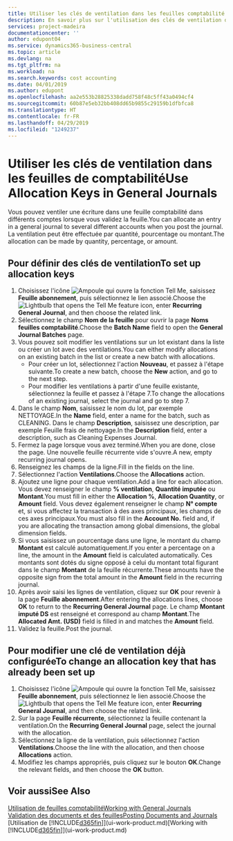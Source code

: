 ```yaml
---
title: Utiliser les clés de ventilation dans les feuilles comptabilité | Microsoft Docs
description: En savoir plus sur l'utilisation des clés de ventilation dans les feuilles.
services: project-madeira
documentationcenter: ''
author: edupont04
ms.service: dynamics365-business-central
ms.topic: article
ms.devlang: na
ms.tgt_pltfrm: na
ms.workload: na
ms.search.keywords: cost accounting
ms.date: 04/01/2019
ms.author: edupont
ms.openlocfilehash: aa2e553b28825338dadd758f48c5ff43a0494cf4
ms.sourcegitcommit: 60b87e5eb32bb408dd65b9855c29159b1dfbfca8
ms.translationtype: HT
ms.contentlocale: fr-FR
ms.lasthandoff: 04/29/2019
ms.locfileid: "1249237"
---
```

# <a name="use-allocation-keys-in-general-journals"></a><span data-ttu-id="1defa-103">Utiliser les clés de ventilation dans les feuilles de comptabilité</span><span class="sxs-lookup"><span data-stu-id="1defa-103">Use Allocation Keys in General Journals</span></span>
<span data-ttu-id="1defa-104">Vous pouvez ventiler une écriture dans une feuille comptabilité dans différents comptes lorsque vous validez la feuille.</span><span class="sxs-lookup"><span data-stu-id="1defa-104">You can allocate an entry in a general journal to several different accounts when you post the journal.</span></span> <span data-ttu-id="1defa-105">La ventilation peut être effectuée par quantité, pourcentage ou montant.</span><span class="sxs-lookup"><span data-stu-id="1defa-105">The allocation can be made by quantity, percentage, or amount.</span></span>

## <a name="to-set-up-allocation-keys"></a><span data-ttu-id="1defa-106">Pour définir des clés de ventilation</span><span class="sxs-lookup"><span data-stu-id="1defa-106">To set up allocation keys</span></span>
1. <span data-ttu-id="1defa-107">Choisissez l'icône ![Ampoule qui ouvre la fonction Tell Me](media/ui-search/search_small.png "Dites-moi ce que vous voulez faire"), saisissez **Feuille abonnement**, puis sélectionnez le lien associé.</span><span class="sxs-lookup"><span data-stu-id="1defa-107">Choose the ![Lightbulb that opens the Tell Me feature](media/ui-search/search_small.png "Tell me what you want to do") icon, enter **Recurring General Journal**, and then choose the related link.</span></span>
2. <span data-ttu-id="1defa-108">Sélectionnez le champ **Nom de la feuille** pour ouvrir la page **Noms feuilles comptabilité**.</span><span class="sxs-lookup"><span data-stu-id="1defa-108">Choose the **Batch Name** field to open the **General Journal Batches** page.</span></span>
3. <span data-ttu-id="1defa-109">Vous pouvez soit modifier les ventilations sur un lot existant dans la liste ou créer un lot avec des ventilations.</span><span class="sxs-lookup"><span data-stu-id="1defa-109">You can either modify allocations on an existing batch in the list or create a new batch with allocations.</span></span>
   * <span data-ttu-id="1defa-110">Pour créer un lot, sélectionnez l'action **Nouveau**, et passez à l'étape suivante.</span><span class="sxs-lookup"><span data-stu-id="1defa-110">To create a new batch, choose the **New** action, and go to the next step.</span></span>
   * <span data-ttu-id="1defa-111">Pour modifier les ventilations à partir d'une feuille existante, sélectionnez la feuille et passez à l'étape 7.</span><span class="sxs-lookup"><span data-stu-id="1defa-111">To change the allocations of an existing journal, select the journal and go to step 7.</span></span>    
4. <span data-ttu-id="1defa-112">Dans le champ **Nom**, saisissez le nom du lot, par exemple NETTOYAGE.</span><span class="sxs-lookup"><span data-stu-id="1defa-112">In the **Name** field, enter a name for the batch, such as CLEANING.</span></span> <span data-ttu-id="1defa-113">Dans le champ **Description**, saisissez une description, par exemple Feuille frais de nettoyage.</span><span class="sxs-lookup"><span data-stu-id="1defa-113">In the **Description** field, enter a description, such as Cleaning Expenses Journal.</span></span>
5. <span data-ttu-id="1defa-114">Fermez la page lorsque vous avez terminé.</span><span class="sxs-lookup"><span data-stu-id="1defa-114">When you are done, close the page.</span></span> <span data-ttu-id="1defa-115">Une nouvelle feuille récurrente vide s'ouvre.</span><span class="sxs-lookup"><span data-stu-id="1defa-115">A new, empty recurring journal opens.</span></span>
6. <span data-ttu-id="1defa-116">Renseignez les champs de la ligne.</span><span class="sxs-lookup"><span data-stu-id="1defa-116">Fill in the fields on the line.</span></span>
7. <span data-ttu-id="1defa-117">Sélectionnez l'action **Ventilations**.</span><span class="sxs-lookup"><span data-stu-id="1defa-117">Choose the **Allocations** action.</span></span>
8. <span data-ttu-id="1defa-118">Ajoutez une ligne pour chaque ventilation.</span><span class="sxs-lookup"><span data-stu-id="1defa-118">Add a line for each allocation.</span></span> <span data-ttu-id="1defa-119">Vous devez renseigner le champ **% ventilation**, **Quantité imputée** ou **Montant**.</span><span class="sxs-lookup"><span data-stu-id="1defa-119">You must fill in either the **Allocation %**, **Allocation Quantity**, or **Amount** field.</span></span> <span data-ttu-id="1defa-120">Vous devez également renseigner le champ **N° compte** et, si vous affectez la transaction à des axes principaux, les champs de ces axes principaux.</span><span class="sxs-lookup"><span data-stu-id="1defa-120">You must also fill in the **Account No.** field and, if you are allocating the transaction among global dimensions, the global dimension fields.</span></span>
9. <span data-ttu-id="1defa-121">Si vous saisissez un pourcentage dans une ligne, le montant du champ **Montant** est calculé automatiquement.</span><span class="sxs-lookup"><span data-stu-id="1defa-121">If you enter a percentage on a line, the amount in the **Amount** field is calculated automatically.</span></span> <span data-ttu-id="1defa-122">Ces montants sont dotés du signe opposé à celui du montant total figurant dans le champ **Montant** de la feuille récurrente.</span><span class="sxs-lookup"><span data-stu-id="1defa-122">These amounts have the opposite sign from the total amount in the **Amount** field in the recurring journal.</span></span>
10. <span data-ttu-id="1defa-123">Après avoir saisi les lignes de ventilation, cliquez sur **OK** pour revenir à la page **Feuille abonnement**.</span><span class="sxs-lookup"><span data-stu-id="1defa-123">After entering the allocations lines, choose **OK** to return to the **Recurring General Journal** page.</span></span> <span data-ttu-id="1defa-124">Le champ **Montant imputé DS** est renseigné et correspond au champ **Montant**.</span><span class="sxs-lookup"><span data-stu-id="1defa-124">The **Allocated Amt. (USD)** field is filled in and matches the **Amount** field.</span></span>
11. <span data-ttu-id="1defa-125">Validez la feuille.</span><span class="sxs-lookup"><span data-stu-id="1defa-125">Post the journal.</span></span>

## <a name="to-change-an-allocation-key-that-has-already-been-set-up"></a><span data-ttu-id="1defa-126">Pour modifier une clé de ventilation déjà configurée</span><span class="sxs-lookup"><span data-stu-id="1defa-126">To change an allocation key that has already been set up</span></span>
1. <span data-ttu-id="1defa-127">Choisissez l'icône ![Ampoule qui ouvre la fonction Tell Me](media/ui-search/search_small.png "Dites-moi ce que vous voulez faire"), saisissez **Feuille abonnement**, puis sélectionnez le lien associé.</span><span class="sxs-lookup"><span data-stu-id="1defa-127">Choose the ![Lightbulb that opens the Tell Me feature](media/ui-search/search_small.png "Tell me what you want to do") icon, enter **Recurring General Journal**, and then choose the related link.</span></span>
2. <span data-ttu-id="1defa-128">Sur la page **Feuille récurrente**, sélectionnez la feuille contenant la ventilation.</span><span class="sxs-lookup"><span data-stu-id="1defa-128">On the **Recurring General Journal** page, select the journal with the allocation.</span></span>
3. <span data-ttu-id="1defa-129">Sélectionnez la ligne de la ventilation, puis sélectionnez l'action **Ventilations**.</span><span class="sxs-lookup"><span data-stu-id="1defa-129">Choose the line with the allocation, and then choose **Allocations** action.</span></span>
4. <span data-ttu-id="1defa-130">Modifiez les champs appropriés, puis cliquez sur le bouton **OK**.</span><span class="sxs-lookup"><span data-stu-id="1defa-130">Change the relevant fields, and then choose the **OK** button.</span></span>

## <a name="see-also"></a><span data-ttu-id="1defa-131">Voir aussi</span><span class="sxs-lookup"><span data-stu-id="1defa-131">See Also</span></span>
[<span data-ttu-id="1defa-132">Utilisation de feuilles comptabilité</span><span class="sxs-lookup"><span data-stu-id="1defa-132">Working with General Journals</span></span>](ui-work-general-journals.md)  
[<span data-ttu-id="1defa-133">Validation des documents et des feuilles</span><span class="sxs-lookup"><span data-stu-id="1defa-133">Posting Documents and Journals</span></span>](ui-post-documents-journals.md)  
<span data-ttu-id="1defa-134">[Utilisation de [!INCLUDE[d365fin](includes/d365fin_md.md)]](ui-work-product.md)</span><span class="sxs-lookup"><span data-stu-id="1defa-134">[Working with [!INCLUDE[d365fin](includes/d365fin_md.md)]](ui-work-product.md)</span></span>
